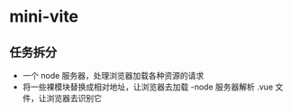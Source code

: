 # mini-vite

## 任务拆分
- 一个 node 服务器，处理浏览器加载各种资源的请求
- 将一些裸模块替换成相对地址，让浏览器去加载
-node 服务器解析 .vue 文件，让浏览器去识别它